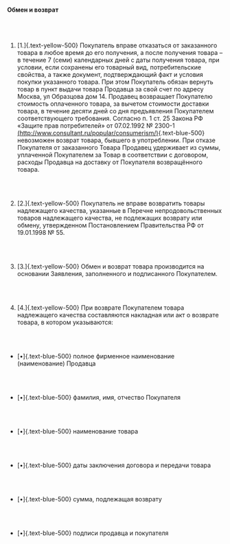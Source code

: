 #### Обмен и возврат

&ensp;  
&ensp;

1. [1.]{.text-yellow-500} Покупатель вправе отказаться от заказанного товара в любое время до его получения, а после получения товара – в течение 7 (семи) календарных дней с даты получения товара, при условии, если сохранены его товарный вид, потребительские свойства, а также документ, подтверждающий факт и условия покупки указанного товара. При этом Покупатель обязан вернуть товар в пункт выдачи товара Продавца за свой счет по адресу Москва, ул Образцова дом 14. Продавец возвращает Покупателю стоимость оплаченного товара, за вычетом стоимости доставки товара, в течение десяти дней со дня предъявления Покупателем соответствующего требования. Согласно п. 1 ст. 25 Закона РФ «Защите прав потребителей» от 07.02.1992 № 2300-1 [(http://www.consultant.ru/popular/consumerism/)](http://www.consultant.ru/popular/consumerism/){.text-blue-500} невозможен возврат товара, бывшего в употреблении. При отказе Покупателя от заказанного Товара Продавец удерживает из суммы, уплаченной Покупателем за Товар в соответствии с договором, расходы Продавца на доставку от Покупателя возвращённого товара.

&ensp;  
&ensp;

2. [2.]{.text-yellow-500} Покупатель не вправе возвратить товары надлежащего качества, указанные в Перечне непродовольственных товаров надлежащего качества, не подлежащих возврату или обмену, утвержденном Постановлением Правительства РФ от 19.01.1998 № 55.

&ensp;  
&ensp;

3. [3.]{.text-yellow-500} Обмен и возврат товара производится на основании Заявления, заполненного и подписанного Покупателем.

&ensp;  
&ensp;

4. [4.]{.text-yellow-500} При возврате Покупателем товара надлежащего качества составляются накладная или акт о возврате товара, в котором указываются:

&ensp;  
&ensp;

- [&bull;]{.text-blue-500} полное фирменное наименование (наименование) Продавца

&ensp;  
&ensp;

- [&bull;]{.text-blue-500} фамилия, имя, отчество Покупателя

&ensp;  
&ensp;

- [&bull;]{.text-blue-500} наименование товара

&ensp;  
&ensp;

- [&bull;]{.text-blue-500} даты заключения договора и передачи товара

&ensp;  
&ensp;

- [&bull;]{.text-blue-500} сумма, подлежащая возврату

&ensp;  
&ensp;

- [&bull;]{.text-blue-500} подписи продавца и покупателя
